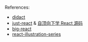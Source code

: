 References:

- [didact](https://github.com/pomber/didact)
- [just-react](https://github.com/BetaSu/just-react) & [自顶向下学 React 源码](https://ke.segmentfault.com/course/1650000023864436)
- [big-react](https://github.com/BetaSu/big-react)
- [react-illustration-series](https://github.com/7kms/react-illustration-series)
